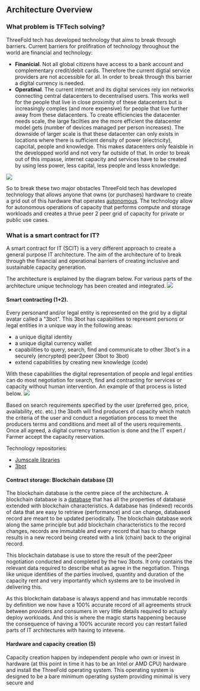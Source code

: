 ## Architecture Overview

### What problem is TFTech solving?

ThreeFold tech has developed technology that aims to break through barriers.  Current barriers for prolifiration of technology throughout the world are financial and technology:
- **Finanicial**. Not all global citizens have access to a bank account and complementary credit/debit cards.  Therefore the current digtial service providers are not accessible for all.  In order to break through this barrier a digital currency is needed.
- **Operatinal**. The current internet and its digital services rely ion networks connecting central datacenters to decentralised users.   This works well for the people that live in close proximity of these datacenters but is increasingly comples (and more expensive) for people that live further away from these datacenters.  To create efficiencies the datacenter needs scale, the large facilties are the more efficient the datacenter model gets (number of devices managed per person increases).  The downside of larger scale is that these datacenter can only exists in locations where there is sufficient density of power (electricity), capcital, people and knowledge.  This makes datacenters only feaisble in the developped world and not very far outside of that.  In order to break out of this impasse, internet capacity and services have to be created by using less power, less capital, less people and lesss knowledge. 

![](./img/datacenter_large.png)

So to break these two major obstacles ThreeFold tech has developed technology that allows anyone that owns (or purchases) hardware to create a grid out of this hardware that operates [autonomous](https://www.merriam-webster.com/dictionary/autonomous).  The technology allow for autonomous operations of capacity that performs compute and storage workloads and creates a thrue peer 2 peer grid of capacity for private or public use cases.

### What is a smart contract for IT?

A smart contract for IT (SCIT) is a very different approach to create a general purpose IT architecture. The aim of the architecture of to break through the financial and operational barriers of creating inclusive and sustainable capacity generation.  

The architecture is explained by the diagram below. For various parts of the architecture unique technology has been created and integrated.
![](smart_contract_for_it.png)

#### Smart contracting (1+2).

Every personand and/or legal entity is represented on the grid by a digital avatar called a "3bot".  This  3bot has capabilities to represent persons or legal entities in a unique way in the following areas:
- a unique digital identity
- a unique digital currency wallet
- capabilities to query, search, find and communicate to other 3bot's in a securely (encrypted) peer2peer (3bot to 3bot)
- extend capabilities by creating new knowledge (code) 

With these capabilities the digital representation of people and legal entities can do most negotiation for search, find and contracting for services or capacity without human intervention.  An example of that process is listed below. 
![](./img/grid_provisioning2.png)

Based on search requirements specified by the user (preferred geo, price, availability, etc. etc.) the 3both will find producers of capacity which match the criteria of the user and conduct a negotiation process to meet the producers terms and conditions and meet all of the users requirements.  Once all agreed, a digital currency transaction is done and the IT expert / Farmer accept the capacity reservation.

Technology repositories:
- [Jumscale libraries](https://github.com/threefoldtech/jumpscaleX_core)
- [3bot](https://github.com/threefoldtech/jumpscaleX_threebot)

#### Contract storage: Blockchain database (3)

The blockchain database is the centre piece of the architecture.  A blockchain database is a [database](https://en.wikipedia.org/wiki/Database) that has all the properties of database extended with blockchain characteristics.  A database has (indexed) records of data that are easy to retrieve (performance) and can change, databased record are meant to be updated periodically.  The blockchain database work along the same principle but add blockchain characteristics to the record changes, records are immutable and every record that has to change results in a new record being created with a link (chain) back to the original record.

This blockchain database is use to store the result of the peer2peer nogotiation conducted and completed by the two 3bots.  It only contains the relevant data required to describe what as agree in the negotiation.  Things like unique identities of the parties involved, quantity and duration of the capacity rent and very importantly which systems are to be involved in delivering this.

As this blockchain database is always append and has immutable records by definition we now have a 100% accurate record of all agreements struck between providers and consumers in very little details required to actualy deploy workloads.  And this is where the magic starts happening because the consequence of having a 100% accurate record you can restart failed parts of IT architectures with having to intevene.

#### Hardware and capacity creation (5)

Capacity creation happen by independent people who own or invest in hardware (at this point in time it has to be an Intel or AMD CPU) hardware and install the ThreeFold operating system.  This operating system is designed to be a bare minimum operating system providing minimal is very secure and 
